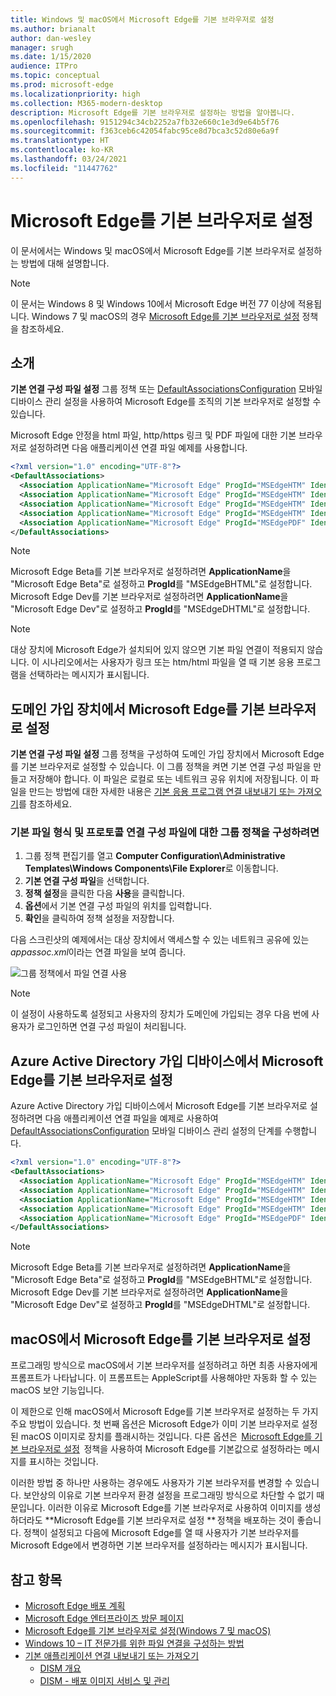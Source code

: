 ```yaml
---
title: Windows 및 macOS에서 Microsoft Edge를 기본 브라우저로 설정
ms.author: brianalt
author: dan-wesley
manager: srugh
ms.date: 1/15/2020
audience: ITPro
ms.topic: conceptual
ms.prod: microsoft-edge
ms.localizationpriority: high
ms.collection: M365-modern-desktop
description: Microsoft Edge를 기본 브라우저로 설정하는 방법을 알아봅니다.
ms.openlocfilehash: 9151294c34cb2252a7fb32e660c1e3d9e64b5f76
ms.sourcegitcommit: f363ceb6c42054fabc95ce8d7bca3c52d80e6a9f
ms.translationtype: HT
ms.contentlocale: ko-KR
ms.lasthandoff: 03/24/2021
ms.locfileid: "11447762"
---
```

# <a name="set-microsoft-edge-as-the-default-browser"></a>Microsoft Edge를 기본 브라우저로 설정

이 문서에서는 Windows 및 macOS에서 Microsoft Edge를 기본 브라우저로 설정하는 방법에 대해 설명합니다.

> [!NOTE]
> 이 문서는 Windows 8 및 Windows 10에서 Microsoft Edge 버전 77 이상에 적용됩니다. Windows 7 및 macOS의 경우 [Microsoft Edge를 기본 브라우저로 설정](./microsoft-edge-policies.md#defaultbrowsersettingenabled) 정책을 참조하세요.

## <a name="introduction"></a>소개

**기본 연결 구성 파일 설정** 그룹 정책 또는 [DefaultAssociationsConfiguration](/windows/client-management/mdm/policy-csp-applicationdefaults#applicationdefaults-defaultassociationsconfiguration) 모바일 디바이스 관리 설정을 사용하여 Microsoft Edge를 조직의 기본 브라우저로 설정할 수 있습니다.

Microsoft Edge 안정을 html 파일, http/https 링크 및 PDF 파일에 대한 기본 브라우저로 설정하려면 다음 애플리케이션 연결 파일 예제를 사용합니다.

```xml
<?xml version="1.0" encoding="UTF-8"?>
<DefaultAssociations> 
  <Association ApplicationName="Microsoft Edge" ProgId="MSEdgeHTM" Identifier=".html"/>
  <Association ApplicationName="Microsoft Edge" ProgId="MSEdgeHTM" Identifier=".htm"/>
  <Association ApplicationName="Microsoft Edge" ProgId="MSEdgeHTM" Identifier="http"/>
  <Association ApplicationName="Microsoft Edge" ProgId="MSEdgeHTM" Identifier="https"/>  
  <Association ApplicationName="Microsoft Edge" ProgId="MSEdgePDF" Identifier=".pdf"/>
</DefaultAssociations>
```

> [!NOTE]
> Microsoft Edge Beta를 기본 브라우저로 설정하려면 **ApplicationName**을 "Microsoft Edge Beta"로 설정하고 **ProgId**를 "MSEdgeBHTML"로 설정합니다. Microsoft Edge Dev를 기본 브라우저로 설정하려면 **ApplicationName**을 "Microsoft Edge Dev"로 설정하고 **ProgId**를 "MSEdgeDHTML"로 설정합니다.


> [!NOTE]
> 대상 장치에 Microsoft Edge가 설치되어 있지 않으면 기본 파일 연결이 적용되지 않습니다. 이 시나리오에서는 사용자가 링크 또는 htm/html 파일을 열 때 기본 응용 프로그램을 선택하라는 메시지가 표시됩니다.

## <a name="set-microsoft-edge-as-the-default-browser-on-domain-joined-devices"></a>도메인 가입 장치에서 Microsoft Edge를 기본 브라우저로 설정

**기본 연결 구성 파일 설정** 그룹 정책을 구성하여 도메인 가입 장치에서 Microsoft Edge를 기본 브라우저로 설정할 수 있습니다. 이 그룹 정책을 켜면 기본 연결 구성 파일을 만들고 저장해야 합니다. 이 파일은 로컬로 또는 네트워크 공유 위치에 저장됩니다. 이 파일을 만드는 방법에 대한 자세한 내용은 [기본 응용 프로그램 연결 내보내기 또는 가져오기](/windows-hardware/manufacture/desktop/export-or-import-default-application-associations)를 참조하세요.

### <a name="to-configure-the-group-policy-for-a-default-file-type-and-protocol-associations-configuration-file"></a>기본 파일 형식 및 프로토콜 연결 구성 파일에 대한 그룹 정책을 구성하려면

1. 그룹 정책 편집기를 열고 **Computer Configuration\Administrative Templates\Windows Components\File Explorer**로 이동합니다.
2. **기본 연결 구성 파일**을 선택합니다.
3. **정책 설정**을 클릭한 다음 **사용**을 클릭합니다.
4. **옵션**에서 기본 연결 구성 파일의 위치를 입력합니다.
5. **확인**을 클릭하여 정책 설정을 저장합니다.

다음 스크린샷의 예제에서는 대상 장치에서 액세스할 수 있는 네트워크 공유에 있는 *appassoc.xml*이라는 연결 파일을 보여 줍니다.

   ![그룹 정책에서 파일 연결 사용](./media/edge-learnmore-make-edge-default-browser/edge-learnmore-app-associations.png)

   > [!NOTE]
   > 이 설정이 사용하도록 설정되고 사용자의 장치가 도메인에 가입되는 경우 다음 번에 사용자가 로그인하면 연결 구성 파일이 처리됩니다.

## <a name="set-microsoft-edge-as-the-default-browser-on-azure-active-directory-joined-devices"></a>Azure Active Directory 가입 디바이스에서 Microsoft Edge를 기본 브라우저로 설정

Azure Active Directory 가입 디바이스에서 Microsoft Edge를 기본 브라우저로 설정하려면 다음 애플리케이션 연결 파일을 예제로 사용하여 [DefaultAssociationsConfiguration](/windows/client-management/mdm/policy-csp-applicationdefaults#applicationdefaults-defaultassociationsconfiguration) 모바일 디바이스 관리 설정의 단계를 수행합니다.

```xml
<?xml version="1.0" encoding="UTF-8"?>
<DefaultAssociations>
  <Association ApplicationName="Microsoft Edge" ProgId="MSEdgeHTM" Identifier=".html"/>
  <Association ApplicationName="Microsoft Edge" ProgId="MSEdgeHTM" Identifier=".htm"/>
  <Association ApplicationName="Microsoft Edge" ProgId="MSEdgeHTM" Identifier="http"/>
  <Association ApplicationName="Microsoft Edge" ProgId="MSEdgeHTM" Identifier="https"/>  
  <Association ApplicationName="Microsoft Edge" ProgId="MSEdgePDF" Identifier=".pdf"/>
</DefaultAssociations>
```

> [!NOTE]
> Microsoft Edge Beta를 기본 브라우저로 설정하려면 **ApplicationName**을 "Microsoft Edge Beta"로 설정하고 **ProgId**를 "MSEdgeBHTML"로 설정합니다. Microsoft Edge Dev를 기본 브라우저로 설정하려면 **ApplicationName**을 "Microsoft Edge Dev"로 설정하고 **ProgId**를 "MSEdgeDHTML"로 설정합니다.

## <a name="set-microsoft-edge-as-the-default-browser-on-macos"></a>macOS에서 Microsoft Edge를 기본 브라우저로 설정

프로그래밍 방식으로 macOS에서 기본 브라우저를 설정하려고 하면 최종 사용자에게 프롬프트가 나타납니다. 이 프롬프트는 AppleScript를 사용해야만 자동화 할 수 있는 macOS 보안 기능입니다.

이 제한으로 인해 macOS에서 Microsoft Edge를 기본 브라우저로 설정하는 두 가지 주요 방법이 있습니다. 첫 번째 옵션은 Microsoft Edge가 이미 기본 브라우저로 설정된 macOS 이미지로 장치를 플래시하는 것입니다. 다른 옵션은  [Microsoft Edge를 기본 브라우저로 설정](./microsoft-edge-policies.md#defaultbrowsersettingenabled)  정책을 사용하여 Microsoft Edge를 기본값으로 설정하라는 메시지를 표시하는 것입니다.

이러한 방법 중 하나만 사용하는 경우에도 사용자가 기본 브라우저를 변경할 수 있습니다. 보안상의 이유로 기본 브라우저 환경 설정을 프로그래밍 방식으로 차단할 수 없기 때문입니다. 이러한 이유로 Microsoft Edge를 기본 브라우저로 사용하여 이미지를 생성하더라도 **Microsoft Edge를 기본 브라우저로 설정 ** 정책을 배포하는 것이 좋습니다. 정책이 설정되고 다음에 Microsoft Edge를 열 때 사용자가 기본 브라우저를 Microsoft Edge에서 변경하면 기본 브라우저를 설정하라는 메시지가 표시됩니다.

## <a name="see-also"></a>참고 항목

- [Microsoft Edge 배포 계획](./deploy-edge-plan-deployment.md)
- [Microsoft Edge 엔터프라이즈 방문 페이지](https://aka.ms/EdgeEnterprise)
- [Microsoft Edge를 기본 브라우저로 설정(Windows 7 및 macOS)](./microsoft-edge-policies.md#defaultbrowsersettingenabled)
- [Windows 10 – IT 전문가를 위한 파일 연결을 구성하는 방법](/archive/blogs/windowsinternals/windows-10-how-to-configure-file-associations-for-it-pros)
- [기본 애플리케이션 연결 내보내기 또는 가져오기](/windows-hardware/manufacture/desktop/export-or-import-default-application-associations)
  - [DISM 개요](/windows-hardware/manufacture/desktop/what-is-dism)
  - [DISM - 배포 이미지 서비스 및 관리](/windows-hardware/manufacture/desktop/dism---deployment-image-servicing-and-management-technical-reference-for-windows)